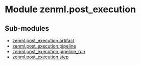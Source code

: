 Module zenml.post_execution
===========================

Sub-modules
-----------
* [zenml.post_execution.artifact](/reference/zenml/post_execution/artifact.md)  
* [zenml.post_execution.pipeline](/reference/zenml/post_execution/pipeline.md)  
* [zenml.post_execution.pipeline_run](/reference/zenml/post_execution/pipeline_run.md)  
* [zenml.post_execution.step](/reference/zenml/post_execution/step.md)  
